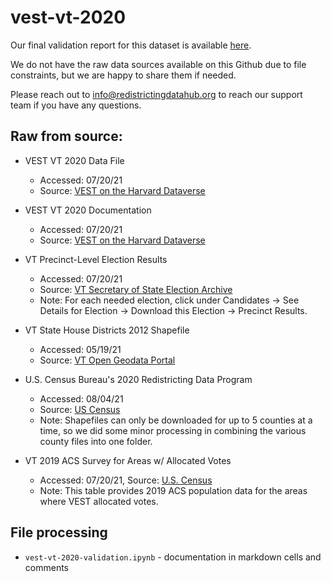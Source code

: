 # vest-vt-2020

Our final validation report for this dataset is available [here](https://redistrictingdatahub.org/dataset/vest-2020-vermont-precinct-boundaries-and-election-results/).

We do not have the raw data sources available on this Github due to file constraints, but we are happy to share them if needed. 

Please reach out to info@redistrictingdatahub.org to reach our support team if you have any questions.

## **Raw from source:**
- VEST VT 2020 Data File  
  - Accessed: 07/20/21
  - Source: [VEST on the Harvard Dataverse](https://dataverse.harvard.edu/dataset.xhtml?persistentId=doi:10.7910/DVN/K7760H)
 
- VEST VT 2020 Documentation
  - Accessed: 07/20/21
  - Source: [VEST on the Harvard Dataverse](https://dataverse.harvard.edu/file.xhtml?fileId=4938251&version=15.0)

- VT Precinct-Level Election Results
  - Accessed: 07/20/21
  - Source: [VT Secretary of State Election Archive](https://electionarchive.vermont.gov/elections/search/year_from:2020/year_to:2020/stage:General)
  - Note: For each needed election, click under Candidates -> See Details for Election -> Download this Election -> Precinct Results.

- VT State House Districts 2012 Shapefile
  - Accessed: 05/19/21
  - Source: [VT Open Geodata Portal](https://geodata.vermont.gov/datasets/vt-data-vermont-house-districts-2012?geometry=-80.269%2C42.477%2C-64.614%2C45.249)

- U.S. Census Bureau's 2020 Redistricting Data Program
  - Accessed: 08/04/21
  - Source: [US Census](https://www.census.gov/geo/partnerships/pvs/partnership19v2/st50_vt.html)
  - Note: Shapefiles can only be downloaded for up to 5 counties at a time, so we did some minor processing in combining the various county files into one folder.

- VT 2019 ACS Survey for Areas w/ Allocated Votes
  - Accessed: 07/20/21, Source: [U.S. Census](https://data.census.gov/cedsci/table?q=Buels%20gore&g=0600000US5000327962,5000363550,5000734600,5000902125,5000908725,5000911800,5000925975&tid=ACSST5Y2019.S0101&hidePreview=true)
  - Note: This table provides 2019 ACS population data for the areas where VEST allocated votes. 


## File processing

- `vest-vt-2020-validation.ipynb` - documentation in markdown cells and comments
